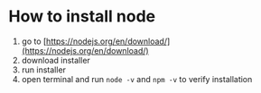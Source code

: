 # How to install node

1. go to [https://nodejs.org/en/download/](https://nodejs.org/en/download/)
2. download installer
3. run installer
4. open terminal and run `node -v` and `npm -v` to verify installation

